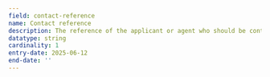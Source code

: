 ```yaml
---
field: contact-reference
name: Contact reference
description: The reference of the applicant or agent who should be contacted for site visits
datatype: string
cardinality: 1
entry-date: 2025-06-12
end-date: ''
---
```

